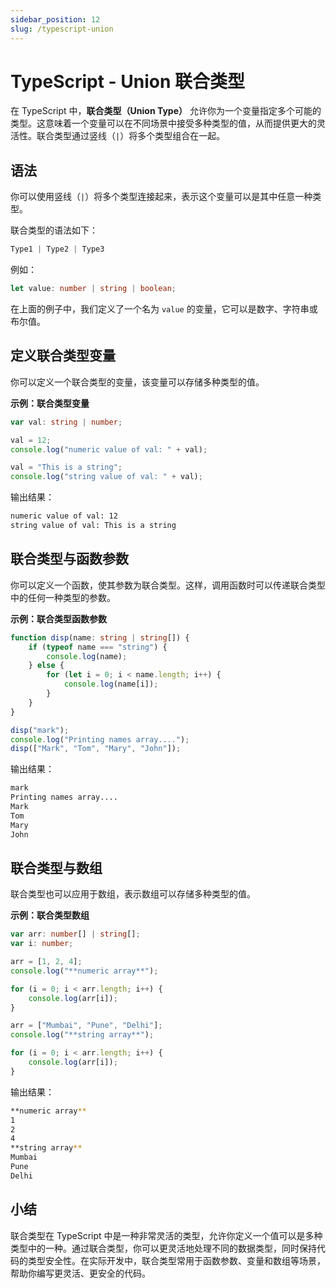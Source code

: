 ```yaml
---
sidebar_position: 12
slug: /typescript-union
---
```


# TypeScript - Union 联合类型

在 TypeScript 中，**联合类型（Union Type）** 允许你为一个变量指定多个可能的类型。这意味着一个变量可以在不同场景中接受多种类型的值，从而提供更大的灵活性。联合类型通过竖线（`|`）将多个类型组合在一起。



## 语法

你可以使用竖线（`|`）将多个类型连接起来，表示这个变量可以是其中任意一种类型。

联合类型的语法如下：

```typescript
Type1 | Type2 | Type3
```

例如：

```typescript
let value: number | string | boolean;
```

在上面的例子中，我们定义了一个名为 `value` 的变量，它可以是数字、字符串或布尔值。



## 定义联合类型变量

你可以定义一个联合类型的变量，该变量可以存储多种类型的值。

**示例：联合类型变量**

```typescript showLineNumbers
var val: string | number;

val = 12;
console.log("numeric value of val: " + val);

val = "This is a string";
console.log("string value of val: " + val);
```

输出结果：

```bash
numeric value of val: 12
string value of val: This is a string
```



## 联合类型与函数参数

你可以定义一个函数，使其参数为联合类型。这样，调用函数时可以传递联合类型中的任何一种类型的参数。

**示例：联合类型函数参数**

```typescript showLineNumbers
function disp(name: string | string[]) {
    if (typeof name === "string") {
        console.log(name);
    } else {
        for (let i = 0; i < name.length; i++) {
            console.log(name[i]);
        }
    }
}

disp("mark");
console.log("Printing names array....");
disp(["Mark", "Tom", "Mary", "John"]);
```

输出结果：

```bash
mark
Printing names array....
Mark
Tom
Mary
John
```



## 联合类型与数组

联合类型也可以应用于数组，表示数组可以存储多种类型的值。

**示例：联合类型数组**

```typescript showLineNumbers
var arr: number[] | string[];
var i: number;

arr = [1, 2, 4];
console.log("**numeric array**");

for (i = 0; i < arr.length; i++) {
    console.log(arr[i]);
}

arr = ["Mumbai", "Pune", "Delhi"];
console.log("**string array**");

for (i = 0; i < arr.length; i++) {
    console.log(arr[i]);
}
```

输出结果：

```bash
**numeric array**
1
2
4
**string array**
Mumbai
Pune
Delhi
```



## 小结

联合类型在 TypeScript 中是一种非常灵活的类型，允许你定义一个值可以是多种类型中的一种。通过联合类型，你可以更灵活地处理不同的数据类型，同时保持代码的类型安全性。在实际开发中，联合类型常用于函数参数、变量和数组等场景，帮助你编写更灵活、更安全的代码。
